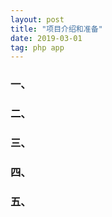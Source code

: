 ```yaml
---
layout: post
title: "项目介绍和准备"
date: 2019-03-01
tag: php app
---
```


### 一、


















### 二、








### 三、















### 四、















### 五、
